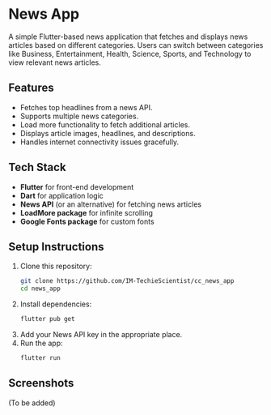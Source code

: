 # News App

A simple Flutter-based news application that fetches and displays news articles based on different categories. Users can switch between categories like Business, Entertainment, Health, Science, Sports, and Technology to view relevant news articles.

## Features
- Fetches top headlines from a news API.
- Supports multiple news categories.
- Load more functionality to fetch additional articles.
- Displays article images, headlines, and descriptions.
- Handles internet connectivity issues gracefully.

## Tech Stack
- **Flutter** for front-end development
- **Dart** for application logic
- **News API** (or an alternative) for fetching news articles
- **LoadMore package** for infinite scrolling
- **Google Fonts package** for custom fonts

## Setup Instructions
1. Clone this repository:
   ```bash
   git clone https://github.com/IM-TechieScientist/cc_news_app
   cd news_app
   ```
2. Install dependencies:
   ```bash
   flutter pub get
   ```
3. Add your News API key in the appropriate place.
4. Run the app:
   ```bash
   flutter run
   ```

## Screenshots
(To be added)
